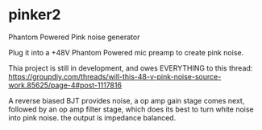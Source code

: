 # pinker2
 Phantom Powered Pink noise generator

Plug it into a +48V Phantom Powered mic preamp to create pink noise.

Thia project is still in development, and owes EVERYTHING to this thread:
https://groupdiy.com/threads/will-this-48-v-pink-noise-source-work.85625/page-4#post-1117816

A reverse biased BJT provides noise, a op amp gain stage comes next, followed by an op amp filter stage, which does its best to turn white noise into pink noise. the output is impedance balanced.
